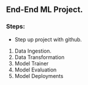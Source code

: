 ## End-End ML Project.
### Steps:
- Step up project with github.
1. Data Ingestion.
2. Data Transformation
3. Model Trainer
4. Model Evaluation
5. Model Deployments
